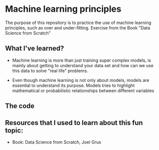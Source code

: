 # Machine learning principles

The purpose of this repository is to practice the use of machine learning principles, such as over and under-fitting. Exercise from the Book "Data Science from Scratch"

## What I've learned?

* Machine learning is more than just training super complex models, is mainly about getting to understand your data set and    how can we use this data to solve "real life" problems.


* Even though machine learning is not only about models, models are essential to understand its purpose. Models tries to highlight mathematical or probabilistic relationships between different variables

## The code


## Resources that I used to learn about this fun topic:
* Book: Data Science from Scratch, Joel Grus
